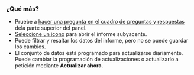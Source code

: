 ### <a name="what-now"></a>¿Qué más?
* Pruebe a [hacer una pregunta en el cuadro de preguntas y respuestas](../power-bi-q-and-a.md) dela parte superior del panel.
* [Seleccione un icono](../service-dashboard-tiles.md) para abrir el informe subyacente.
* Puede filtrar y resaltar los datos del informe, pero no se puede guardar los cambios.
* El conjunto de datos está programado para actualizarse diariamente. Puede cambiar la programación de actualizaciones o actualizarlo a petición mediante **Actualizar ahora**.

